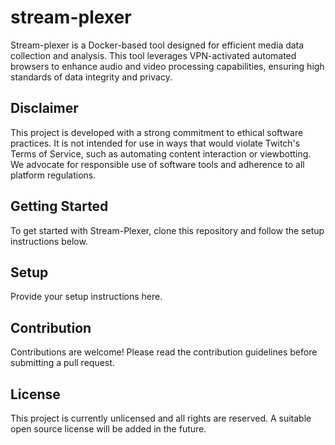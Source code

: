 # stream-plexer

Stream-plexer is a Docker-based tool designed for efficient media data collection and analysis. This tool leverages VPN-activated automated browsers to enhance audio and video processing capabilities, ensuring high standards of data integrity and privacy.

## Disclaimer

This project is developed with a strong commitment to ethical software practices. It is not intended for use in ways that would violate Twitch's Terms of Service, such as automating content interaction or viewbotting. We advocate for responsible use of software tools and adherence to all platform regulations.

## Getting Started

To get started with Stream-Plexer, clone this repository and follow the setup instructions below.

## Setup

Provide your setup instructions here.

## Contribution

Contributions are welcome! Please read the contribution guidelines before submitting a pull request.

## License

This project is currently unlicensed and all rights are reserved. A suitable open source license will be added in the future.
